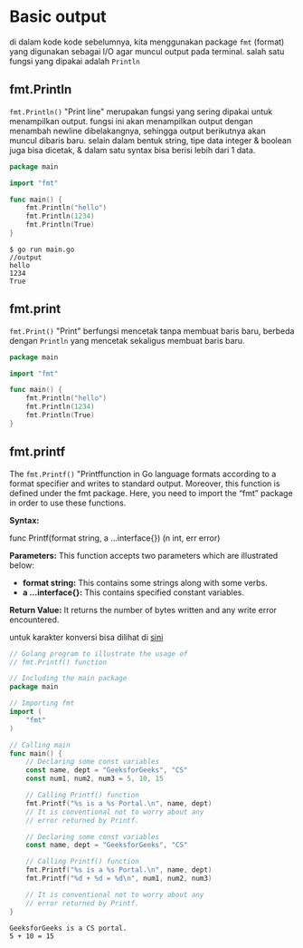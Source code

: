   # Basic output
di dalam kode kode sebelumnya, kita menggunakan package `fmt` (format) yang digunakan sebagai I/O agar muncul output pada terminal. salah satu fungsi yang dipakai adalah `Println`

## fmt.Println

`fmt.Println()` "Print line" merupakan fungsi yang sering dipakai untuk menampilkan output. fungsi ini akan menampilkan output dengan menambah newline dibelakangnya, sehingga output berikutnya akan muncul dibaris baru. selain dalam bentuk string, tipe data integer & boolean juga bisa dicetak, & dalam satu syntax bisa berisi lebih dari 1 data.
```go
package main

import "fmt"

func main() {
	fmt.Println("hello")
	fmt.Println(1234)
	fmt.Println(True)
}
```

```
$ go run main.go
//output
hello 
1234 
True
```

## fmt.print
`fmt.Print()` "Print" berfungsi mencetak tanpa membuat baris baru, berbeda dengan `Println` yang mencetak sekaligus membuat baris baru.

```go
package main

import "fmt"

func main() {
	fmt.Println("hello")
	fmt.Println(1234)
	fmt.Println(True)
}
```

## fmt.printf
The `fmt.Printf()` "Printffunction in Go language formats according to a format specifier and writes to standard output. Moreover, this function is defined under the fmt package. Here, you need to import the “fmt” package in order to use these functions.

**Syntax:** 

func Printf(format string, a ...interface{}) (n int, err error)

**Parameters:** This function accepts two parameters which are illustrated below: 

-   **format string:** This contains some strings along with some verbs.
-   **a …interface{}:** This contains specified constant variables.

**Return Value:** It returns the number of bytes written and any write error encountered.


untuk karakter konversi bisa dilihat di [sini](https://www.geeksforgeeks.org/fmt-printf-function-in-golang-with-examples/)

```go
// Golang program to illustrate the usage of
// fmt.Printf() function

// Including the main package
package main

// Importing fmt
import (
	"fmt"
)

// Calling main
func main() {
	// Declaring some const variables
	const name, dept = "GeeksforGeeks", "CS"
	const num1, num2, num3 = 5, 10, 15

	// Calling Printf() function
	fmt.Printf("%s is a %s Portal.\n", name, dept)
	// It is conventional not to worry about any
	// error returned by Printf.

	// Declaring some const variables
	const name, dept = "GeeksforGeeks", "CS"

	// Calling Printf() function
	fmt.Printf("%s is a %s Portal.\n", name, dept)
	fmt.Printf("%d + %d = %d\n", num1, num2, num3)

	// It is conventional not to worry about any
	// error returned by Printf.
}
```
```output
GeeksforGeeks is a CS portal.
5 + 10 = 15
```
